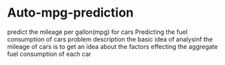# Auto-mpg-prediction
predict the mileage per gallon(mpg) for cars 
Predicting the fuel consumption of cars
problem description
the basic idea of analysinf the mileage of cars is to get an idea about the factors effecting the aggregate fuel consumption of each car
